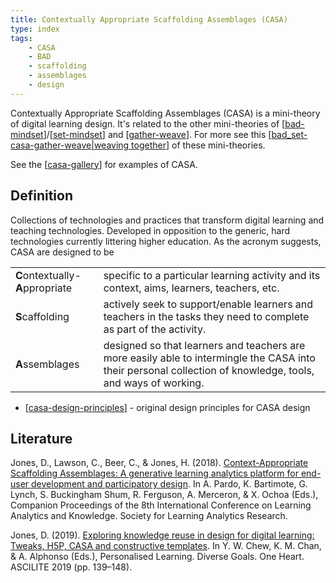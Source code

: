 ```yaml
---
title: Contextually Appropriate Scaffolding Assemblages (CASA)
type: index
tags:
    - CASA
    - BAD
    - scaffolding
    - assemblages
    - design
---
```



Contextually Appropriate Scaffolding Assemblages (CASA) is a mini-theory of digital learning design. It's related to the other mini-theories of [[bad-mindset]]/[[set-mindset]] and [[gather-weave]]. For more see this [[bad_set-casa-gather-weave|weaving together]] of these mini-theories.

See the [[casa-gallery]] for examples of CASA.

## Definition

Collections of technologies and practices that transform digital learning and teaching technologies. Developed in opposition to the generic, hard technologies currently littering higher education. As the acronym suggests, CASA are designed to be 

|   |   |
| --- | --- | 
| <strong>C</strong>ontextually-**A**ppropriate | specific to a particular learning activity and its context, aims, learners, teachers, etc. |
| **S**caffolding | actively seek to support/enable learners and teachers in the tasks they need to complete as part of the activity. |
| **A**ssemblages | designed so that learners and teachers are more easily able to intermingle the CASA into their personal collection of knowledge, tools, and ways of working. |

- [[casa-design-principles]] - original design principles for CASA design

## Literature

Jones, D., Lawson, C., Beer, C., & Jones, H. (2018). [Context-Appropriate Scaffolding Assemblages: A generative learning analytics platform for end-user development and participatory design](http://djon.es/blog/2018/02/02/context-appropriate-scaffolding-assemblages-a-generative-learning-analytics-platform-for-end-user-development-and-participatory-design/). In A. Pardo, K. Bartimote, G. Lynch, S. Buckingham Shum, R. Ferguson, A. Merceron, & X. Ochoa (Eds.), Companion Proceedings of the 8th International Conference on Learning Analytics and Knowledge. Society for Learning Analytics Research.

Jones, D. (2019). [Exploring knowledge reuse in design for digital learning: Tweaks, H5P, CASA and constructive templates](https://djon.es/blog/2019/08/08/exploring-knowledge-reuse-in-design-for-digital-learning-tweaks-h5p-constructive-templates-and-casa/). In Y. W. Chew, K. M. Chan, & A. Alphonso (Eds.), Personalised Learning. Diverse Goals. One Heart. ASCILITE 2019 (pp. 139–148).

[//begin]: # "Autogenerated link references for markdown compatibility"
[bad-mindset]: bad-mindset "The BAD (Bricolage, Affordances, Distribution) mindset"
[set-mindset]: ../Bricolage/set-mindset "The SET mindset"
[gather-weave]: gather-weave "Gather and weave"
[bad_set-casa-gather-weave|weaving together]: bad_set-casa-gather-weave "The relationships between BAD/SET, CASA, and Gather/Weave"
[casa-gallery]: casa-gallery "CASA Gallery"
[casa-design-principles]: casa-design-principles "Design principles for Context-Appropriate Scaffolding Assemblages (CASA)"
[//end]: # "Autogenerated link references"
